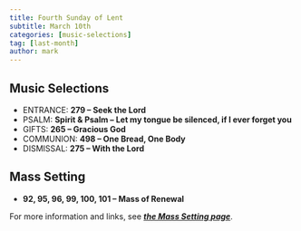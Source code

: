 ```yaml
---
title: Fourth Sunday of Lent
subtitle: March 10th 
categories: [music-selections]
tag: [last-month]
author: mark
---
```


## Music Selections

- ENTRANCE: **279 – Seek the Lord**
- PSALM: **Spirit & Psalm – Let my tongue be silenced, if I ever forget you**
- GIFTS: **265 – Gracious God**
- COMMUNION: **498 – One Bread, One Body**
- DISMISSAL: **275 – With the Lord**

## Mass Setting

- **92, 95, 96, 99, 100, 101 – Mass of Renewal**

For more information and links, see _**[the Mass Setting page](/mass-setting/)**_.
